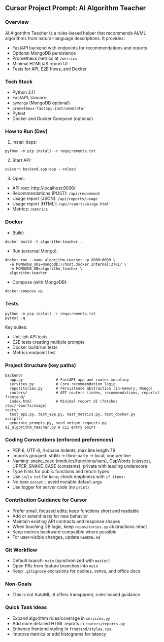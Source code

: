 ## Cursor Project Prompt: AI Algorithm Teacher

### Overview
AI Algorithm Teacher is a rules-based helper that recommends AI/ML algorithms
from natural-language descriptions. It provides:
- FastAPI backend with endpoints for recommendations and reports
- Optional MongoDB persistence
- Prometheus metrics at `/metrics`
- Minimal HTML/JS report UI
- Tests for API, E2E flows, and Docker

### Tech Stack
- Python 3.11
- FastAPI, Uvicorn
- `pymongo` (MongoDB optional)
- `prometheus-fastapi-instrumentator`
- Pytest
- Docker and Docker Compose (optional)

### How to Run (Dev)
1) Install deps:
```
python -m pip install -r requirements.txt
```
2) Start API:
```
uvicorn backend.app:app --reload
```
3) Open:
- API root: http://localhost:8000/
- Recommendations (POST): `/api/recommend`
- Usage report (JSON): `/api/reports/usage`
- Usage report (HTML): `/api/reports/usage.html`
- Metrics: `/metrics`

### Docker
- Build:
```
docker build -t algorithm-teacher .
```
- Run (external Mongo):
```
docker run --name algorithm-teacher -p 8000:8000 \
  -e MONGODB_URI=mongodb://host.docker.internal:27017 \
  -e MONGODB_DB=algorithm_teacher \
  algorithm-teacher
```
- Compose (with MongoDB):
```
docker-compose up
```

### Tests
```
python -m pip install -r requirements.txt
pytest -q
```
Key suites:
- Unit-ish API tests
- E2E tests creating multiple prompts
- Docker build/run tests
- Metrics endpoint test

### Project Structure (key paths)
```
backend/
  app.py               # FastAPI app and routes mounting
  services.py          # Core recommendation logic
  repositories.py      # Persistence abstraction (in-memory, Mongo)
  routers/             # API routers (index, recommendations, reports)
frontend/
  index.html           # Minimal report UI (fetches /api/reports/usage)
tests/
  test_api.py, test_e2e.py, test_metrics.py, test_docker.py
scripts/
  generate_prompts.py, seed_unique_requests.py
ai_algorithm_teacher.py # CLI entry point
```

### Coding Conventions (enforced preferences)
- PEP 8, UTF-8, 4-space indents, max line length 79
- Imports grouped: stdlib → third-party → local, one per line
- Naming: snake_case (modules/functions/vars), CapWords (classes),
  UPPER_SNAKE_CASE (constants), private with leading underscore
- Type hints for public functions and return types
- Use `is`/`is not` for `None`; check emptiness with `if items:`
- No bare `except:`; avoid mutable default args
- Use logger for server code (no `print`)

### Contribution Guidance for Cursor
- Prefer small, focused edits; keep functions short and readable
- Add or extend tests for new behavior
- Maintain existing API contracts and response shapes
- When touching DB logic, keep `repositories.py` abstractions intact
- Keep metrics backward compatible where possible
- For user-visible changes, update `README.md`

### Git Workflow
- Default branch: `main` (synchronized with `master`)
- Open PRs from feature branches into `main`
- Keep `.gitignore` exclusions for caches, venvs, and office docs

### Non-Goals
- This is not AutoML; it offers transparent, rules-based guidance

### Quick Task Ideas
- Expand algorithm rules/coverage in `services.py`
- Add more detailed HTML reports in `routers/reports.py`
- Enhance frontend styling in `frontend/styles.css`
- Improve metrics or add histograms for latency


